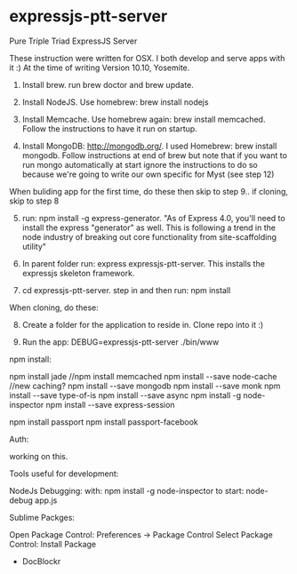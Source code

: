 # expressjs-ptt-server
Pure Triple Triad ExpressJS Server

These instruction were written for OSX. I both develop and serve apps with it :) At the time of writing Version 10.10, Yosemite.

1) Install brew. run brew doctor and brew update.

2) Install NodeJS. Use homebrew: brew install nodejs

3) Install Memcache. Use homebrew again: brew install memcached. Follow the instructions to have it run on startup.

4) Install MongoDB: http://mongodb.org/. I used Homebrew: brew install mongodb. Follow instructions at end of brew but note that if you want to run mongo automatically at start ignore the instructions to do so because we're going to write our own specific for Myst (see step 12)

When buliding app for the first time, do these then skip to step 9.. if cloning, skip to step 8

5) run: npm install -g express-generator. "As of Express 4.0, you'll need to install the express "generator" as well. This is following a trend in the node industry of breaking out core functionality from site-scaffolding utility"

6) In parent folder run: express expressjs-ptt-server. This installs the expressjs skeleton framework.

7) cd expressjs-ptt-server. step in and then run: npm install

When cloning, do these:

8) Create a folder for the application to reside in. Clone repo into it :)

9) Run the app: DEBUG=expressjs-ptt-server ./bin/www

npm install:

npm install jade
//npm install memcached
npm install --save node-cache //new caching?
npm install --save mongodb
npm install --save monk
npm install --save type-of-is
npm install --save async
npm install -g node-inspector
npm install --save express-session

npm install passport
npm install passport-facebook

Auth:

working on this.

Tools useful for development:

NodeJs Debugging:
with: npm install -g node-inspector
to start: node-debug app.js

Sublime Packges: 

Open Package Control: Preferences -> Package Control
Select Package Control: Install Package

- DocBlockr



